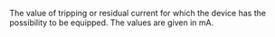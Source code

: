 The value of tripping or residual current for which the device has the possibility to be equipped. The values are given in mA.
